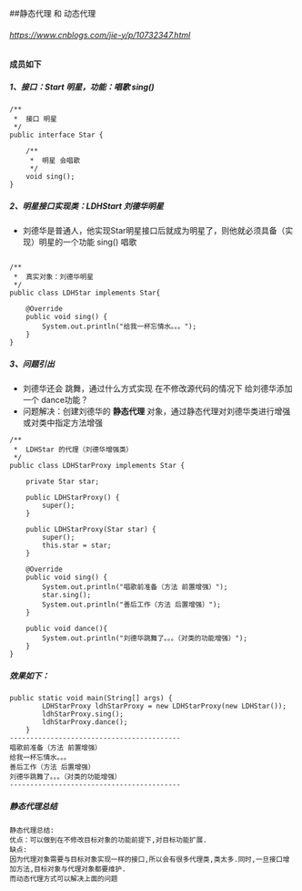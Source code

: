 ##静态代理 和 动态代理
###### https://www.cnblogs.com/jie-y/p/10732347.html

#### 成员如下
##### 1、接口：Start 明星，功能：唱歌 sing()
```$xslt
/**
 *  接口 明星
 */
public interface Star {

    /**
     *  明星 会唱歌
     */
    void sing();
}
```

##### 2、明星接口实现类：LDHStart 刘德华明星
- 刘德华是普通人，他实现Star明星接口后就成为明星了，则他就必须具备（实现）明星的一个功能 sing() 唱歌
```$xslt

/**
 *  真实对象：刘德华明星
 */
public class LDHStar implements Star{

    @Override
    public void sing() {
        System.out.println("给我一杯忘情水。。。");
    }
}
```

##### 3、问题引出
- 刘德华还会 跳舞，通过什么方式实现 在不修改源代码的情况下 给刘德华添加一个 dance功能？
- 问题解决：创建刘德华的  **静态代理**  对象，通过静态代理对刘德华类进行增强或对类中指定方法增强
```$xslt
/**
 *  LDHStar 的代理（刘德华增强类）
 */
public class LDHStarProxy implements Star {

    private Star star;

    public LDHStarProxy() {
        super();
    }

    public LDHStarProxy(Star star) {
        super();
        this.star = star;
    }

    @Override
    public void sing() {
        System.out.println("唱歌前准备（方法 前置增强）");
        star.sing();
        System.out.println("善后工作（方法 后置增强）");
    }

    public void dance(){
        System.out.println("刘德华跳舞了。。。（对类的功能增强）");
    }
}
```

##### 效果如下：
```$xslt
public static void main(String[] args) {
        LDHStarProxy ldhStarProxy = new LDHStarProxy(new LDHStar());
        ldhStarProxy.sing();
        ldhStarProxy.dance();
    }
------------------------------------------
唱歌前准备（方法 前置增强）
给我一杯忘情水。。。
善后工作（方法 后置增强）
刘德华跳舞了。。。（对类的功能增强）
------------------------------------------
```
##### 静态代理总结
```$xslt
静态代理总结:
优点：可以做到在不修改目标对象的功能前提下,对目标功能扩展.
缺点:
因为代理对象需要与目标对象实现一样的接口,所以会有很多代理类,类太多.同时,一旦接口增加方法,目标对象与代理对象都要维护.
而动态代理方式可以解决上面的问题
```